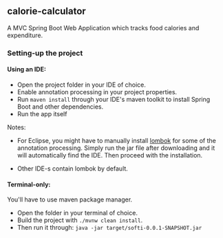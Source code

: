 ## calorie-calculator

A MVC Spring Boot Web Application which tracks food calories and expenditure.

### Setting-up the project

#### Using an IDE:

- Open the project folder in your IDE of choice.
- Enable annotation processing in your project properties.
- Run ```maven install``` through your IDE's maven toolkit to install Spring Boot and other dependencies.
- Run the app itself

Notes:
- For Eclipse, you might have to manually install [lombok](https://projectlombok.org/download) for some of the annotation processing. Simply run the jar file after downloading and it will automatically find the IDE. Then proceed with the installation.

- Other IDE-s contain lombok by default.

#### Terminal-only:

You'll have to use maven package manager.
- Open the folder in your terminal of choice.
- Build the project with ```./mvnw clean install```.
- Then run it through: ```java -jar target/softi-0.0.1-SNAPSHOT.jar```